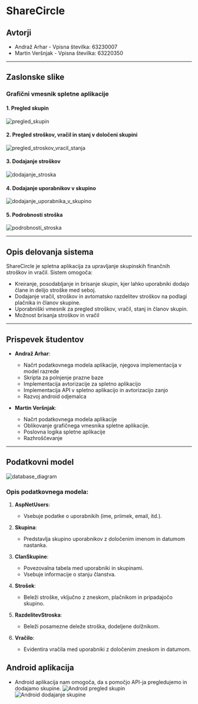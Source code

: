 # ShareCircle

## Avtorji

- Andraž Arhar - Vpisna številka: 63230007
- Martin Veršnjak - Vpisna številka: 63220350

---

## Zaslonske slike

### Grafični vmesnik spletne aplikacije

#### 1. Pregled skupin
![pregled_skupin](https://github.com/user-attachments/assets/ee84d79d-a014-40cd-b819-8470061e9eda)


#### 2. Pregled stroškov, vračil in stanj v določeni skupini
![pregled_stroskov_vracil_stanja](https://github.com/user-attachments/assets/6c5473d6-8821-47ab-b02f-071a06fbc7da)


#### 3. Dodajanje stroškov
![dodajanje_stroska](https://github.com/user-attachments/assets/aab62890-f842-4897-a907-d108be44ad98)


#### 4. Dodajanje uporabnikov v skupino
![dodajanje_uporabnika_v_skupino](https://github.com/user-attachments/assets/696ae1cb-0cc0-4de6-acf6-4e5aa3699a48)


#### 5. Podrobnosti stroška
![podrobnosti_stroska](https://github.com/user-attachments/assets/9e78b4f3-e8da-4bfc-bf4c-83575232fee9)


---

## Opis delovanja sistema

ShareCircle je spletna aplikacija za upravljanje skupinskih finančnih stroškov in vračil. Sistem omogoča:

- Kreiranje, posodabljanje in brisanje skupin, kjer lahko uporabniki dodajo člane in delijo stroške med seboj.
- Dodajanje vračil, stroškov in avtomatsko razdelitev stroškov na podlagi plačnika in članov skupine.
- Uporabniški vmesnik za pregled stroškov, vračil, stanj in članov skupin.
- Možnost brisanja stroškov in vračil

---

## Prispevek študentov

- **Andraž Arhar**:

  - Načrt podatkovnega modela aplikacije, njegova implementacija v model razrede
  - Skripta za polnjenje prazne baze
  - Implementacija avtorizacije za spletno aplikacijo
  - Implementacija API v spletno aplikacijo in avtorizacijo zanjo
  - Razvoj android odjemalca

- **Martin Veršnjak**:

  - Načrt podatkovnega modela aplikacije
  - Oblikovanje grafičnega vmesnika spletne aplikacije.
  - Poslovna logika spletne aplikacije
  - Razhroščevanje

---

## Podatkovni model
![database_diagram](https://github.com/user-attachments/assets/98c5edf9-1e26-4231-8d68-b5e35cbdd099)

### Opis podatkovnega modela:

1. **AspNetUsers**:

   - Vsebuje podatke o uporabnikih (ime, priimek, email, itd.).

2. **Skupina**:

   - Predstavlja skupino uporabnikov z določenim imenom in datumom nastanka.

3. **ClanSkupine**:

   - Povezovalna tabela med uporabniki in skupinami.
   - Vsebuje informacije o stanju članstva.

4. **Strošek**:

   - Beleži stroške, vključno z zneskom, plačnikom in pripadajočo skupino.

5. **RazdelitevStroska**:

   - Beleži posamezne deleže stroška, dodeljene dolžnikom.

6. **Vračilo**:

   - Evidentira vračila med uporabniki z določenim zneskom in datumom.

## Android aplikacija

  - Android aplikacija nam omogoča, da s pomočjo API-ja pregledujemo in dodajamo skupine.
![Android pregled skupin](https://github.com/user-attachments/assets/6e8c7927-074e-4968-b3c8-1d30182cd60a)
![Android dodajanje skupine](https://github.com/user-attachments/assets/243758c8-d342-47a9-a4c9-0585b7923546)

